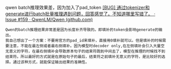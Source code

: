 qwen batch推理效果差，因为加入了pad_token
[[BUG] 通过tokenizer和generate进行batch批量推理遇到问题，回答感觉了。不知道哪里写错了。 · Issue #159 · QwenLM/Qwen (github.com)](https://github.com/QwenLM/Qwen/issues/159)
```
Qwen的batch推理结果非常差是因为长度补齐导致的。即填补的token会影响generate的输出。  
我自己想出了一个方案：不要用官方的pad_id来填补，直接用0填补就可以。但是填补的时候需要注意，不能在最左侧或者最右侧填补。因为模型时decoder only,在左侧填补会引入大量空无意义的字符，在最右侧填补会导致原本句子的结束符跑到中间去了，模型在推理的时候找不到结束符。所以最好的方式就是在原始句子的最后，结束符之前填补无意义的字符，是比较好的选择。通过该种方式，就能保证输出结果的准确性。
```
